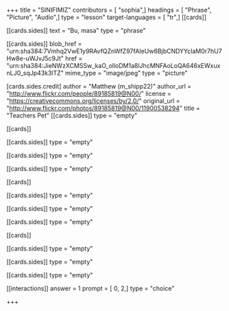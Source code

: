 +++
title = "SINIFIMIZ"
contributors = [ "sophia",]
headings = [ "Phrase", "Picture", "Audio",]
type = "lesson"
target-languages = [ "tr",]
[[cards]]

[[cards.sides]]
text = "Bu, masa"
type = "phrase"

[[cards.sides]]
blob_href = "urn:sha384:7Vmhq2VwE1y9RAvfQZnWfZ97fAIeUw6BjbCNDYYclaM0r7hU7Hw8e-uWJvJ5c9Jt"
href = "urn:sha384:JieNWzXCMSSw_kaO_olloDM1a8lJhcMNFAoLoQA646xEWxuxnLJ0_sqJp43k3lTZ"
mime_type = "image/jpeg"
type = "picture"

[cards.sides.credit]
author = "Matthew (m_shipp22)"
author_url = "http://www.flickr.com/people/89185819@N00/"
license = "https://creativecommons.org/licenses/by/2.0/"
original_url = "http://www.flickr.com/photos/89185819@N00/11900538294"
title = "Teachers Pet"
[[cards.sides]]
type = "empty"

[[cards]]

[[cards.sides]]
type = "empty"

[[cards.sides]]
type = "empty"

[[cards.sides]]
type = "empty"

[[cards]]

[[cards.sides]]
type = "empty"

[[cards.sides]]
type = "empty"

[[cards.sides]]
type = "empty"

[[cards]]

[[cards.sides]]
type = "empty"

[[cards.sides]]
type = "empty"

[[cards.sides]]
type = "empty"

[[interactions]]
answer = 1
prompt = [ 0, 2,]
type = "choice"

+++
